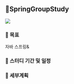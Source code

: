 ## 🌱SpringGroupStudy
<img src="https://img.shields.io/badge/spring-#6DB33F?style=flat-square&logo=spring&logoColor=white"/>

### 🎯 목표
  자바 스프링&

### 📅 스터디 기간 및 일정
 

### 📌 세부계획
